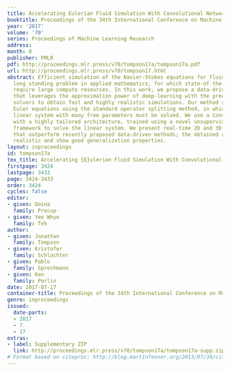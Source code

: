 ```yaml
---
title: Accelerating Eulerian Fluid Simulation With Convolutional Networks
booktitle: Proceedings of the 34th International Conference on Machine Learning
year: '2017'
volume: '70'
series: Proceedings of Machine Learning Research
address: 
month: 0
publisher: PMLR
pdf: http://proceedings.mlr.press/v70/tompson17a/tompson17a.pdf
url: http://proceedings.mlr.press/v70/tompson17.html
abstract: Efficient simulation of the Navier-Stokes equations for fluid flow is a
  long standing problem in applied mathematics, for which state-of-the-art methods
  require large compute resources. In this work, we propose a data-driven approach
  that leverages the approximation power of deep-learning with the precision of standard
  solvers to obtain fast and highly realistic simulations. Our method solves the incompressible
  Euler equations using the standard operator splitting method, in which a large sparse
  linear system with many free parameters must be solved. We use a Convolutional Network
  with a highly tailored architecture, trained using a novel unsupervised learning
  framework to solve the linear system. We present real-time 2D and 3D simulations
  that outperform recently proposed data-driven methods; the obtained results are
  realistic and show good generalization properties.
layout: inproceedings
id: tompson17a
tex_title: Accelerating {E}ulerian Fluid Simulation With Convolutional Networks
firstpage: 3424
lastpage: 3433
page: 3424-3433
order: 3424
cycles: false
editor:
- given: Doina
  family: Precup
- given: Yee Whye
  family: Teh
author:
- given: Jonathan
  family: Tompson
- given: Kristofer
  family: Schlachter
- given: Pablo
  family: Sprechmann
- given: Ken
  family: Perlin
date: 2017-07-17
container-title: Proceedings of the 34th International Conference on Machine Learning
genre: inproceedings
issued:
  date-parts:
  - 2017
  - 7
  - 17
extras:
- label: Supplementary ZIP
  link: http://proceedings.mlr.press/v70/tompson17a/tompson17a-supp.zip
# Format based on citeproc: http://blog.martinfenner.org/2013/07/30/citeproc-yaml-for-bibliographies/
---
```

